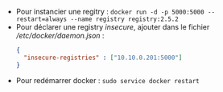 * Pour instancier une regitry : `docker run -d -p 5000:5000 --restart=always --name registry registry:2.5.2`
* Pour déclarer une registry *insecure*, ajouter dans le fichier */etc/docker/daemon.json* :
  ```json
  {
    "insecure-registries" : ["10.10.0.201:5000"]
  }
  ```
* Pour redémarrer docker : `sudo service docker restart`
